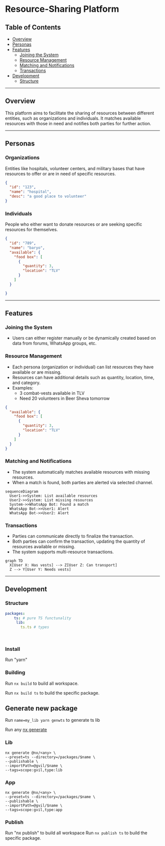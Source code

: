 # Resource-Sharing Platform

## Table of Contents

- [Overview](#overview)
- [Personas](#personas)
- [Features](#features)
  - [Joining the System](#joining-the-system)
  - [Resource Management](#resource-management)
  - [Matching and Notifications](#matching-and-notifications)
  - [Transactions](#transactions)
- [Development](#Development)
    - [Structure](#structure)
---

## Overview

This platform aims to facilitate the sharing of resources between different entities, such as organizations and individuals. It matches available resources with those in need and notifies both parties for further action.


---

## Personas

### Organizations

Entities like hospitals, volunteer centers, and military bases that have resources to offer or are in need of specific resources.


```json
{
  "id": "123",
  "name": "hospital",
  "desc": "a good place to volunteer"
}
```

### Individuals

People who either want to donate resources or are seeking specific resources for themselves.

```json
{
  "id": "789",
  "name": "baryo",
  "available": {
    "food box": [
      {
        "quantity": 3,
        "location": "TLV"
      }
    ]
  }

}
```

---

## Features

### Joining the System

- Users can either register manually or be dynamically created based on data from forums, WhatsApp groups, etc.

### Resource Management

- Each persona (organization or individual) can list resources they have available or are missing.
- Resources can have additional details such as quantity, location, time, and category.
- Examples: 
    - 3 combat-vests available in TLV
    - Need 20 volunteers in Beer Sheva tomorrow

```json
{
  "available": {
    "food box": [
      {
        "quantity": 3,
        "location": "TLV"
      }
    ]
  }
}
```

### Matching and Notifications

- The system automatically matches available resources with missing resources.
- When a match is found, both parties are alerted via selected channel.

```mermaid
sequenceDiagram
  User1->>System: List available resources
  User2->>System: List missing resources
  System->>WhatsApp Bot: Found a match
  WhatsApp Bot->>User1: Alert
  WhatsApp Bot->>User2: Alert
```

### Transactions

- Parties can communicate directly to finalize the transaction.
- Both parties can confirm the transaction, updating the quantity of resources available or missing.
- The system supports multi-resource transactions.

```mermaid
graph TD
  X[User X: Has vests] --> Z[User Z: Can transport]
  Z --> Y[User Y: Needs vests]
```

---
## Development

### Structure
<!-- add project structure-->
```yaml
packages:
    ts: # pure TS functunality
     lib:
       ts.ts # types 
       
     
```

### Install
Run "yarn"

### Building

Run `nx build` to build all workspace.

Run `nx build ts` to build the specific package.

## Generate new package

Run `name=my_lib yarn genwts` to generate ts lib

Run any [nx generate](https://nx.dev/nx-api/nx/documents/generate) 

### Lib
```
nx generate @nx/<any> \
--preset=ts --directory=/packages/$name \
--publishable \
--importPath=@gvil/$name \
--tags=scope:gvil,type:lib
```
### App
```
nx generate @nx/<any> \
--preset=ts --directory=/packages/$name \
--publishable \
--importPath=@gvil/$name \
--tags=scope:gvil,type:app
```

### Publish

Run "nx publish" to build all workspace
Run `nx publish ts` to build the specific package.


